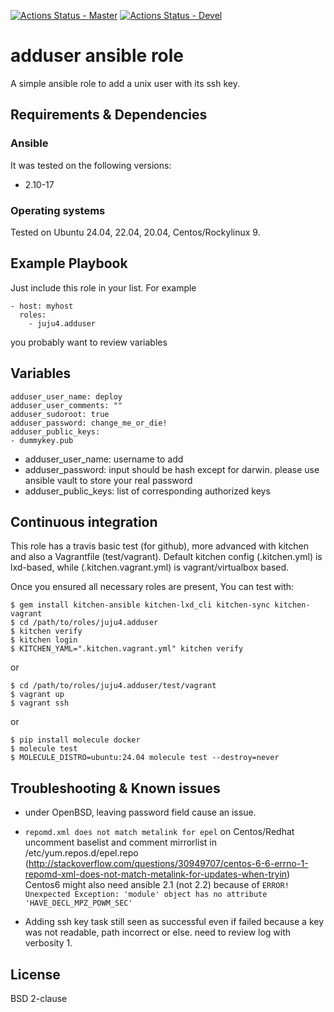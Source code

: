 [![Actions Status - Master](https://github.com/juju4/ansible-adduser/workflows/AnsibleCI/badge.svg)](https://github.com/juju4/ansible-adduser/actions?query=branch%3Amaster)
[![Actions Status - Devel](https://github.com/juju4/ansible-adduser/workflows/AnsibleCI/badge.svg?branch=devel)](https://github.com/juju4/ansible-adduser/actions?query=branch%3Adevel)

# adduser ansible role

A simple ansible role to add a unix user with its ssh key.

## Requirements & Dependencies

### Ansible
It was tested on the following versions:
 * 2.10-17

### Operating systems

Tested on Ubuntu 24.04, 22.04, 20.04, Centos/Rockylinux 9.

## Example Playbook

Just include this role in your list.
For example

```
- host: myhost
  roles:
    - juju4.adduser
```

you probably want to review variables

## Variables

```
adduser_user_name: deploy
adduser_user_comments: ""
adduser_sudoroot: true
adduser_password: change_me_or_die!
adduser_public_keys:
- dummykey.pub
```
* adduser_user_name: username to add
* adduser_password: input should be hash except for darwin. please use ansible vault to store your real password
* adduser_public_keys: list of corresponding authorized keys


## Continuous integration

This role has a travis basic test (for github), more advanced with kitchen and also a Vagrantfile (test/vagrant).
Default kitchen config (.kitchen.yml) is lxd-based, while (.kitchen.vagrant.yml) is vagrant/virtualbox based.

Once you ensured all necessary roles are present, You can test with:
```
$ gem install kitchen-ansible kitchen-lxd_cli kitchen-sync kitchen-vagrant
$ cd /path/to/roles/juju4.adduser
$ kitchen verify
$ kitchen login
$ KITCHEN_YAML=".kitchen.vagrant.yml" kitchen verify
```
or
```
$ cd /path/to/roles/juju4.adduser/test/vagrant
$ vagrant up
$ vagrant ssh
```
or
```
$ pip install molecule docker
$ molecule test
$ MOLECULE_DISTRO=ubuntu:24.04 molecule test --destroy=never
```


## Troubleshooting & Known issues

* under OpenBSD, leaving password field cause an issue.

* ```repomd.xml does not match metalink for epel``` on Centos/Redhat
uncomment baselist and comment mirrorlist in /etc/yum.repos.d/epel.repo
(http://stackoverflow.com/questions/30949707/centos-6-6-errno-1-repomd-xml-does-not-match-metalink-for-updates-when-tryin)
Centos6 might also need ansible 2.1 (not 2.2) because of ```ERROR! Unexpected Exception: 'module' object has no attribute 'HAVE_DECL_MPZ_POWM_SEC'```

* Adding ssh key task still seen as successful even if failed because a key was not readable, path incorrect or else. need to review log with verbosity 1.

## License

BSD 2-clause
